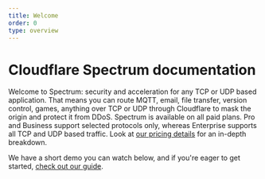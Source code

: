 ```yaml
---
title: Welcome
order: 0
type: overview
---
```


# Cloudflare Spectrum documentation

<ContentColumn>

Welcome to Spectrum: security and acceleration for any TCP or UDP based application. That means you can route MQTT, email, file transfer, version control, games, anything over TCP or UDP through Cloudflare to mask the origin and protect it from DDoS. Spectrum is available on all paid plans. Pro and Business support selected protocols only, whereas Enterprise supports all TCP and UDP based traffic.  Look at [our pricing details](https://support.cloudflare.com/hc/articles/360041721872) for an in-depth breakdown.

We have a short demo you can watch below, and if you're eager to get started, [check out our guide](https://developers.cloudflare.com/spectrum/getting-started/getting-started/).

</ContentColumn>

<stream controls src="14d0f82296f58f3f0386a7ce23cc97af"></stream>
<script data-cfasync="false" defer type="text/javascript" src="https://embed.videodelivery.net/embed/r4xu.fla9.latest.js?video=14d0f82296f58f3f0386a7ce23cc97af"></script>
